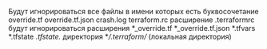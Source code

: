  Будут игнорироваться все файлы в имени которых есть буквосочетание override.tf
override.tf.json crash.log terraform.rc расширение .terraformrc будут игнорироваться расширения *_override.tf
*_override.tf.json *.tfvars *.tfstate
*.tfstate.* директория **/.terraform/* (локальная директория)